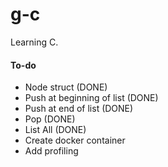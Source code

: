 # g-c

Learning C.

#### To-do
+ Node struct (DONE)
+ Push at beginning of list (DONE)
+ Push at end of list (DONE)
+ Pop (DONE)
+ List All (DONE)
+ Create docker container
+ Add profiling